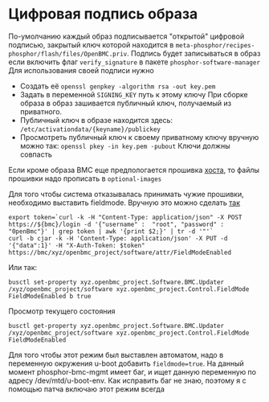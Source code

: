 # Цифровая подпись образа
По-умолчанию каждый образ подписывается "открытой" цифровой подписью, закрытый ключ которой находится в `meta-phosphor/recipes-phosphor/flash/files/OpenBMC.priv`.
Подпись будет записываться  в образ если включить флаг `verify_signature` в пакете `phosphor-software-manager`
Для использования своей подписи нужно
- Создать её `openssl genpkey -algorithm rsa -out key.pem`
- Задать в переменной `SIGNING_KEY` путь к этому ключу
При сборке образа в образ зашивается публичный ключ, получаемый из приватного.
- Публичный ключ в образе находится здесь: `/etc/activationdata/{keyname}/publickey`
- Просмотреть публичный ключ к своему приватному ключу вручную можно так: `openssl pkey -in key.pem -pubout`
Ключи должны совпасть

Если кроме образа BMC еще предпологается прошивка [хоста](host_firmware_update.md), то файлы прошивки надо прописать в `optional-images`

Для того чтобы система отказывалась принимать чужие прошивки, необходимо выставить fieldmode.
Вручную это можно сделать [так](https://github.com/openbmc/docs/blob/master/architecture/code-update/code-update.md#software-field-mode)
```
export token=`curl -k -H "Content-Type: application/json" -X POST https://${bmc}/login -d '{"username" :  "root", "password" :  "0penBmc"}' | grep token | awk '{print $2;}' | tr -d '"'`
curl -b cjar -k -H 'Content-Type: application/json' -X PUT -d '{"data":1}' -H "X-Auth-Token: $token" https://bmc/xyz/openbmc_project/software/attr/FieldModeEnabled
```
Или так:
```
busctl set-property xyz.openbmc_project.Software.BMC.Updater /xyz/openbmc_project/software xyz.openbmc_project.Control.FieldMode FieldModeEnabled b true
```
Просмотр текущего состояния
```
busctl get-property xyz.openbmc_project.Software.BMC.Updater /xyz/openbmc_project/software xyz.openbmc_project.Control.FieldMode FieldModeEnabled
```
Для того чтобы этот режим был выставлен автоматом, надо в переменную окружения u-boot добавить `fieldmode=true`. На данный момент phosphor-bmc-mgmt имеет баг, и ищет данную переменную по адресу  /dev/mtd/u-boot-env. Как исправить баг не знаю, поэтому я с помощью патча включаю этот режим всегда